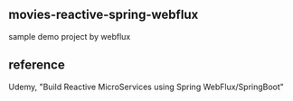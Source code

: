 ## movies-reactive-spring-webflux

sample demo project by webflux

## reference

Udemy, "Build Reactive MicroServices using Spring WebFlux/SpringBoot"
